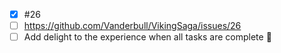 - [x] #26
- [ ] https://github.com/Vanderbull/VikingSaga/issues/26
- [ ] Add delight to the experience when all tasks are complete :tada:
